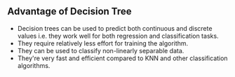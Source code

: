## Advantage of Decision Tree
* Decision trees can be used to predict both continuous and discrete values i.e. they work well for both regression and classification tasks.
* They require relatively less effort for training the algorithm.
* They can be used to classify non-linearly separable data.
* They're very fast and efficient compared to KNN and other classification algorithms.

